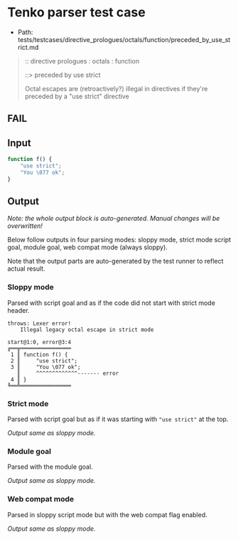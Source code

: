 # Tenko parser test case

- Path: tests/testcases/directive_prologues/octals/function/preceded_by_use_strict.md

> :: directive prologues : octals : function
>
> ::> preceded by use strict
>
> Octal escapes are (retroactively?) illegal in directives if they're preceded by a "use strict" directive

## FAIL

## Input

`````js
function f() {
    "use strict";
    "You \077 ok";
}
`````

## Output

_Note: the whole output block is auto-generated. Manual changes will be overwritten!_

Below follow outputs in four parsing modes: sloppy mode, strict mode script goal, module goal, web compat mode (always sloppy).

Note that the output parts are auto-generated by the test runner to reflect actual result.

### Sloppy mode

Parsed with script goal and as if the code did not start with strict mode header.

`````
throws: Lexer error!
    Illegal legacy octal escape in strict mode

start@1:0, error@3:4
╔══╦════════════════
 1 ║ function f() {
 2 ║     "use strict";
 3 ║     "You \077 ok";
   ║     ^^^^^^^^^^^^^------- error
 4 ║ }
╚══╩════════════════

`````

### Strict mode

Parsed with script goal but as if it was starting with `"use strict"` at the top.

_Output same as sloppy mode._

### Module goal

Parsed with the module goal.

_Output same as sloppy mode._

### Web compat mode

Parsed in sloppy script mode but with the web compat flag enabled.

_Output same as sloppy mode._
